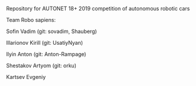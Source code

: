 Repository for AUTONET 18+ 2019 competition of autonomous robotic cars

Team Robo sapiens:

Sofin Vadim (git: sovadim, Shauberg)

Illarionov Kirill (git: UsatiyNyan)

Ilyin Anton (git: Anton-Rampage)

Shestakov Artyom (git: orku)

Kartsev Evgeniy

